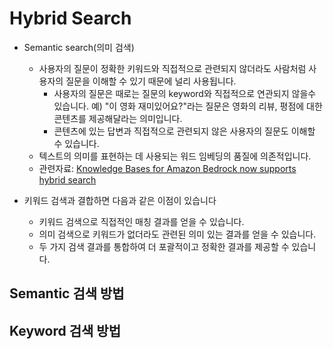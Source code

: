 # Hybrid Search

- Semantic search(의미 검색)
  - 사용자의 질문이 정확한 키워드와 직접적으로 관련되지 않더라도 사람처럼 사용자의 질문을 이해할 수 있기 때문에 널리 사용됩니다.
    - 사용자의 질문은 때로는 질문의 keyword와 직접적으로 연관되지 않을수 있습니다. 예) "이 영화 재미있어요?"라는 질문은 영화의 리뷰, 평점에 대한 콘텐츠를 제공해달라는 의미입니다.
    - 콘텐츠에 있는 답변과 직접적으로 관련되지 않은 사용자의 질문도 이해할 수 있습니다.
  - 텍스트의 의미를 표현하는 데 사용되는 워드 임베딩의 품질에 의존적입니다.
  - 관련자료: [Knowledge Bases for Amazon Bedrock now supports hybrid search](https://aws.amazon.com/ko/blogs/machine-learning/knowledge-bases-for-amazon-bedrock-now-supports-hybrid-search/)
      
- 키워드 검색과 결합하면 다음과 같은 이점이 있습니다
  - 키워드 검색으로 직접적인 매칭 결과를 얻을 수 있습니다.
  - 의미 검색으로 키워드가 없더라도 관련된 의미 있는 결과를 얻을 수 있습니다.
  - 두 가지 검색 결과를 통합하여 더 포괄적이고 정확한 결과를 제공할 수 있습니다.

## Semantic 검색 방법

## Keyword 검색 방법

